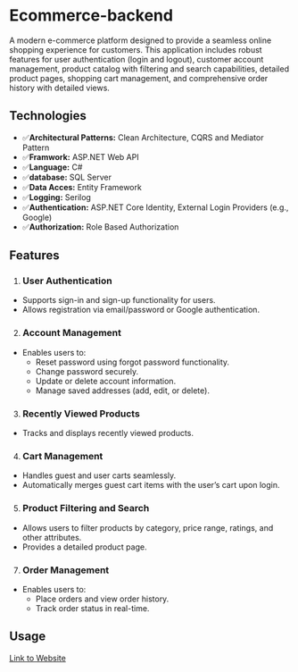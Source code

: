 # Ecommerce-backend

A modern e-commerce platform designed to provide a seamless online shopping experience for customers. This application includes robust features for user authentication (login and logout), customer account management, product catalog with filtering and search capabilities, detailed product pages, shopping cart management, and comprehensive order history with detailed views.

## Technologies
  - ✅**Architectural Patterns:** Clean Architecture, CQRS and Mediator Pattern
  - ✅**Framwork:** ASP.NET Web API
  - ✅**Language:** C#
  - ✅**database:** SQL Server 
  - ✅**Data Acces:** Entity Framework
  - ✅**Logging:** Serilog
  - ✅**Authentication:** ASP.NET Core Identity, External Login Providers (e.g., Google)
  - ✅**Authorization:** Role Based Authorization

## Features
1. ### User Authentication
  - Supports sign-in and sign-up functionality for users.
  - Allows registration via email/password or Google authentication.

2. ### Account Management
  + Enables users to:
    - Reset password using forgot password functionality.
    - Change password securely.
    - Update or delete account information.
    - Manage saved addresses (add, edit, or delete).

3. ### Recently Viewed Products
  - Tracks and displays recently viewed products.

4. ### Cart Management
  - Handles guest and user carts seamlessly.
  - Automatically merges guest cart items with the user’s cart upon login.

5. ### Product Filtering and Search
  - Allows users to filter products by category, price range, ratings, and other attributes.
  - Provides a detailed product page.

7. ### Order Management
  + Enables users to:
    - Place orders and view order history.
    - Track order status in real-time.

## Usage
[Link to Website](https://ecommercecorner.netlify.app)
